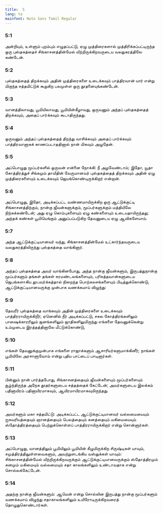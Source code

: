 ```yaml
---
title:  5
lang: ta
mainfont: Noto Sans Tamil Regular
---
```


###  5:1

அன்றியும், உள்ளும் புறம்பும் எழுதப்பட்டு, ஏழு முத்திரைகளால் முத்திரிக்கப்பட்டிருந்த ஒரு புஸ்தகத்தைச் சிங்காசனத்தின்மேல் வீற்றிருக்கிறவருடைய வலதுகரத்திலே கண்டேன்.

###  5:2

புஸ்தகத்தைத் திறக்கவும் அதின் முத்திரைகளை உடைக்கவும் பாத்திரவான் யார் என்று மிகுந்த சத்தமிட்டுக் கூறுகிற பலமுள்ள ஒரு தூதனையுங்கண்டேன்.

###  5:3

வானத்திலாவது, பூமியிலாவது, பூமியின்கீழாவது, ஒருவனும் அந்தப் புஸ்தகத்தைத் திறக்கவும், அதைப் பார்க்கவும் கூடாதிருந்தது.

###  5:4

ஒருவனும் அந்தப் புஸ்தகத்தைத் திறந்து வாசிக்கவும் அதைப் பார்க்கவும் பாத்திரவானாகக் காணப்படாததினால் நான் மிகவும் அழுதேன்.

###  5:5

அப்பொழுது மூப்பர்களில் ஒருவன் என்னை நோக்கி: நீ அழவேண்டாம்; இதோ, யூதா கோத்திரத்துச் சிங்கமும் தாவீதின் வேருமானவர் புஸ்தகத்தைத் திறக்கவும் அதின் ஏழு முத்திரைகளையும் உடைக்கவும் ஜெயங்கொண்டிருக்கிறார் என்றான்.

###  5:6

அப்பொழுது, இதோ, அடிக்கப்பட்ட வண்ணமாயிருக்கிற ஒரு ஆட்டுக்குட்டி சிங்காசனத்திற்கும், நான்கு ஜீவன்களுக்கும், மூப்பர்களுக்கும் மத்தியிலே நிற்கக்கண்டேன்; அது ஏழு கொம்புகளையும் ஏழு கண்களையும் உடையதாயிருந்தது; அந்தக் கண்கள் பூமியெங்கும் அனுப்பப்படுகிற தேவனுடைய ஏழு ஆவிகளேயாம்.

###  5:7

அந்த ஆட்டுக்குட்டியானவர் வந்து, சிங்காசனத்தின்மேல் உட்கார்ந்தவருடைய வலதுகரத்திலிருந்து புஸ்தகத்தை வாங்கினார்.

###  5:8

அந்தப் புஸ்தகத்தை அவர் வாங்கினபோது, அந்த நான்கு ஜீவன்களும், இருபத்துநான்கு மூப்பர்களும் தங்கள் தங்கள் சுரமண்டலங்களையும், பரிசுத்தவான்களுடைய ஜெபங்களாகிய தூபவர்க்கத்தால் நிறைந்த பொற்கலசங்களையும் பிடித்துக்கொண்டு, ஆட்டுக்குட்டியானவருக்கு முன்பாக வணக்கமாய் விழுந்து:

###  5:9

தேவரீர் புஸ்தகத்தை வாங்கவும் அதின் முத்திரைகளை உடைக்கவும் பாத்திரராயிருக்கிறீர்; ஏனெனில் நீர் அடிக்கப்பட்டு, சகல கோத்திரங்களிலும் பாஷைக்காரரிலும் ஜனங்களிலும் ஜாதிகளிலுமிருந்து எங்களை தேவனுக்கென்று உம்முடைய இரத்தத்தினாலே மீட்டுக்கொண்டு,

###  5:10

எங்கள் தேவனுக்குமுன்பாக எங்களை ராஜாக்களும் ஆசாரியர்களுமாக்கினீர்; நாங்கள் பூமியிலே அரசாளுவோம் என்று புதிய பாட்டைப் பாடினார்கள்.

###  5:11

பின்னும் நான் பார்த்தபோது, சிங்காசனத்தையும் ஜீவன்களையும் மூப்பர்களையும் சூழ்ந்திருந்த அநேக தூதர்களுடைய சத்தத்தைக் கேட்டேன்; அவர்களுடைய இலக்கம் பதினாயிரம் பதினாயிரமாகவும், ஆயிரமாயிரமாகவுமிருந்தது.

###  5:12

அவர்களும் மகா சத்தமிட்டு: அடிக்கப்பட்ட ஆட்டுக்குட்டியானவர் வல்லமையையும் ஐசுவரியத்தையும் ஞானத்தையும் பெலத்தையும் கனத்தையும் மகிமையையும் ஸ்தோத்திரத்தையும் பெற்றுக்கொள்ளப் பாத்திரராயிருக்கிறார் என்று சொன்னார்கள்.

###  5:13

அப்பொழுது, வானத்திலும் பூமியிலும் பூமியின் கீழுமிருக்கிற சிருஷ்டிகள் யாவும், சமுத்திரத்திலுள்ளவைகளும், அவற்றுளடங்கிய வஸ்துக்கள் யாவும்: சிங்காசனத்தின்மேல் வீற்றிருக்கிறவருக்கும் ஆட்டுக்குட்டியானவருக்கும் ஸ்தோத்திரமும் கனமும் மகிமையும் வல்லமையும் சதா காலங்களிலும் உண்டாவதாக என்று சொல்லக்கேட்டேன்.

###  5:14

அதற்கு நான்கு ஜீவன்களும்: ஆமென் என்று சொல்லின இருபத்து நான்கு மூப்பர்களும் வணக்கமாய் விழுந்து சதாகாலங்களிலும் உயிரோடிருக்கிறவரைத் தொழுதுகொண்டார்கள்.

